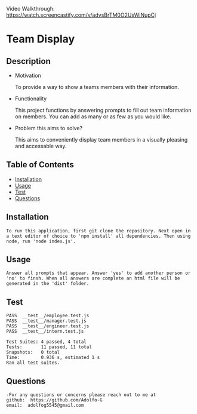 
  Video Walkthrough: https://watch.screencastify.com/v/advsBrTM0O2UsWiNupCj
  # Team Display
  ## Description

  - Motivation

    To provide a way to show a teams members with their information.
  - Functionality

    This project functions by answering prompts to fill out team information on members. You can add as many or as few as you would like.
  - Problem this aims to solve?

    This aims to conveniently display team members in a visually pleasing and accessable way.

  ## Table of Contents
  * [Installation](#installation)
  * [Usage](#usage)
  * [Test](#test)
  * [Questions](#questions)

  ## Installation
    To run this application, first git clone the repository. Next open in a text editor of choice to 'npm install' all dependencies. Then using node, run 'node index.js'. 

  ## Usage
    Answer all prompts that appear. Answer 'yes' to add another person or 'no' to finsh. When all answers are complete an html file will be generated in the 'dist' folder.
 
  ## Test
    PASS  __test__/employee.test.js
    PASS  __test__/manager.test.js
    PASS  __test__/engineer.test.js
    PASS  __test__/intern.test.js

    Test Suites: 4 passed, 4 total
    Tests:       11 passed, 11 total
    Snapshots:   0 total
    Time:        0.936 s, estimated 1 s
    Ran all test suites.
  ## Questions
    -For any questions or concerns please reach out to me at
    github:  https://github.com/Adolfo-G
    email:  adolfog5545@gmail.com
    
